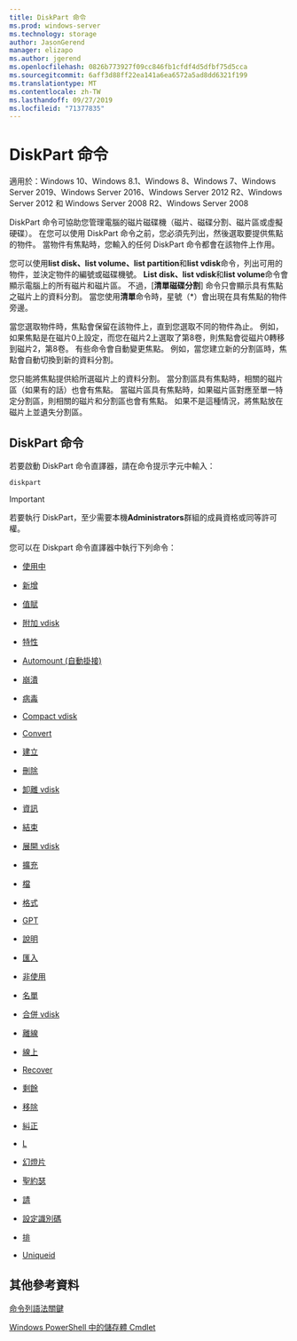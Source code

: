 ```yaml
---
title: DiskPart 命令
ms.prod: windows-server
ms.technology: storage
author: JasonGerend
manager: elizapo
ms.author: jgerend
ms.openlocfilehash: 0826b773927f09cc846fb1cfdf4d5dfbf75d5cca
ms.sourcegitcommit: 6aff3d88ff22ea141a6ea6572a5ad8dd6321f199
ms.translationtype: MT
ms.contentlocale: zh-TW
ms.lasthandoff: 09/27/2019
ms.locfileid: "71377835"
---
```

# <a name="diskpart-commands"></a>DiskPart 命令

適用於：Windows 10、Windows 8.1、Windows 8、Windows 7、Windows Server 2019、Windows Server 2016、Windows Server 2012 R2、Windows Server 2012 和 Windows Server 2008 R2、Windows Server 2008

DiskPart 命令可協助您管理電腦的磁片磁碟機（磁片、磁碟分割、磁片區或虛擬硬碟）。 在您可以使用 DiskPart 命令之前，您必須先列出，然後選取要提供焦點的物件。 當物件有焦點時，您輸入的任何 DiskPart 命令都會在該物件上作用。

您可以使用**list disk、list volume、list partition**和**list vdisk**命令，列出可用的物件，並決定物件的編號或磁碟機號。 **List disk、list vdisk**和**list volume**命令會顯示電腦上的所有磁片和磁片區。 不過，[**清單磁碟分割**] 命令只會顯示具有焦點之磁片上的資料分割。 當您使用**清單**命令時，星號（\*）會出現在具有焦點的物件旁邊。

當您選取物件時，焦點會保留在該物件上，直到您選取不同的物件為止。 例如，如果焦點是在磁片0上設定，而您在磁片2上選取了第8卷，則焦點會從磁片0轉移到磁片2，第8卷。 有些命令會自動變更焦點。 例如，當您建立新的分割區時，焦點會自動切換到新的資料分割。

您只能將焦點提供給所選磁片上的資料分割。 當分割區具有焦點時，相關的磁片區（如果有的話）也會有焦點。 當磁片區具有焦點時，如果磁片區對應至單一特定分割區，則相關的磁片和分割區也會有焦點。 如果不是這種情況，將焦點放在磁片上並遺失分割區。

## <a name="diskpart-commands"></a>DiskPart 命令

若要啟動 DiskPart 命令直譯器，請在命令提示字元中輸入：

`diskpart`

> [!IMPORTANT]
> 若要執行 DiskPart，至少需要本機**Administrators**群組的成員資格或同等許可權。 

您可以在 Diskpart 命令直譯器中執行下列命令：

  - [使用中](active.md)  
      
  - [新增](add.md)  
      
  - [值賦](assign.md)  
      
  - [附加 vdisk](attach-vdisk.md)  
      
  - [特性](attributes.md)  
      
  - [Automount (自動掛接)](automount.md)  
      
  - [崩潰](break.md)  
      
  - [病毒](clean.md)  
      
  - [Compact vdisk](compact-vdisk.md)  
      
  - [Convert](convert.md)  
      
  - [建立](create.md)  
      
  - [刪除](delete.md)  
      
  - [卸離 vdisk](detach-vdisk.md)  
      
  - [資訊](detail.md)  
      
  - [結束](exit.md)  
      
  - [展開 vdisk](expand-vdisk.md)  
      
  - [擴充](extend.md)  
      
  - [檔](filesystems.md)  
      
  - [格式](format.md)  
      
  - [GPT](gpt.md)  
      
  - [說明](help.md)  
      
  - [匯入](import.md)  
      
  - [非使用](inactive.md)  
      
  - [名單](list.md)  
      
  - [合併 vdisk](merge-vdisk.md)  
      
  - [離線](offline.md)  
      
  - [線上](online.md)  
      
  - [Recover](recover.md)  
      
  - [剩餘](rem.md)  
      
  - [移除](remove.md)  
      
  - [糾正](repair.md)  
      
  - [L](rescan.md)  
      
  - [幻燈片](retain.md)  
      
  - [聖約瑟](san.md)  
      
  - [請](select.md)  
      
  - [設定識別碼](set-id.md)  
      
  - [排](shrink.md)  
      
  - [Uniqueid](uniqueid.md)  
      

## <a name="additional-references"></a>其他參考資料

[命令列語法關鍵](command-line-syntax-key.md)

[Windows PowerShell 中的儲存體 Cmdlet](https://docs.microsoft.com/powershell/module/storage/)
